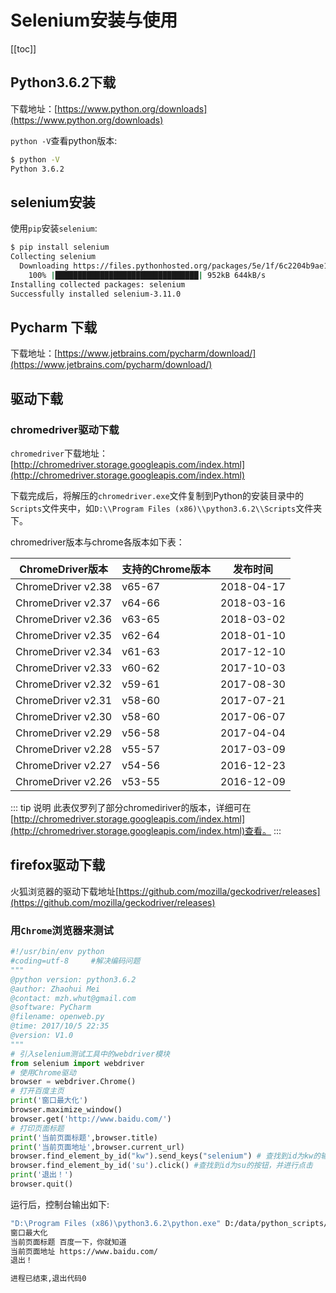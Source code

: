 # Selenium安装与使用

[[toc]]

## Python3.6.2下载 

下载地址：[https://www.python.org/downloads](https://www.python.org/downloads)


`python -V`查看python版本:

```sh
$ python -V
Python 3.6.2
```

## selenium安装


使用`pip`安装`selenium`:

```sh
$ pip install selenium
Collecting selenium
  Downloading https://files.pythonhosted.org/packages/5e/1f/6c2204b9ae14eddab615c5e2ee4956c65ed533e0a9986c23eabd801ae849/selenium-3.11.0-py2.py3-none-any.whl (943kB)
    100% |████████████████████████████████| 952kB 644kB/s
Installing collected packages: selenium
Successfully installed selenium-3.11.0
```

## Pycharm 下载

下载地址：[https://www.jetbrains.com/pycharm/download/](https://www.jetbrains.com/pycharm/download/)


## 驱动下载
### chromedriver驱动下载


`chromedriver`下载地址： [http://chromedriver.storage.googleapis.com/index.html](http://chromedriver.storage.googleapis.com/index.html)

下载完成后，将解压的`chromedriver.exe`文件复制到Python的安装目录中的`Scripts`文件夹中，如`D:\\Program Files (x86)\\python3.6.2\\Scripts`文件夹下。

chromedriver版本与chrome各版本如下表：


|   ChromeDriver版本   |  支持的Chrome版本  |     发布时间       |
|----------------------|--------------------|--------------------|
|  ChromeDriver v2.38  |      v65-67        |    2018-04-17      |
|  ChromeDriver v2.37  |      v64-66        |    2018-03-16      |
|  ChromeDriver v2.36  |      v63-65        |    2018-03-02      |
|  ChromeDriver v2.35  |      v62-64        |    2018-01-10      |
|  ChromeDriver v2.34  |      v61-63        |    2017-12-10      |
|  ChromeDriver v2.33  |      v60-62        |    2017-10-03      |
|  ChromeDriver v2.32  |      v59-61        |    2017-08-30      |
|  ChromeDriver v2.31  |      v58-60        |    2017-07-21      |
|  ChromeDriver v2.30  |      v58-60        |    2017-06-07      |
|  ChromeDriver v2.29  |      v56-58        |    2017-04-04      |
|  ChromeDriver v2.28  |      v55-57        |    2017-03-09      |
|  ChromeDriver v2.27  |      v54-56        |    2016-12-23      |
|  ChromeDriver v2.26  |      v53-55        |    2016-12-09      |

::: tip 说明
此表仅罗列了部分chromediriver的版本，详细可在[http://chromedriver.storage.googleapis.com/index.html](http://chromedriver.storage.googleapis.com/index.html)查看。
:::

## firefox驱动下载

火狐浏览器的驱动下载地址[https://github.com/mozilla/geckodriver/releases](https://github.com/mozilla/geckodriver/releases)


### 用`Chrome`浏览器来测试

```python
#!/usr/bin/env python
#coding=utf-8     #解决编码问题
"""
@python version: python3.6.2
@author: Zhaohui Mei
@contact: mzh.whut@gmail.com
@software: PyCharm
@filename: openweb.py
@time: 2017/10/5 22:35
@version: V1.0
"""
# 引入selenium测试工具中的webdriver模块
from selenium import webdriver
# 使用Chrome驱动
browser = webdriver.Chrome()
# 打开百度主页
print('窗口最大化')
browser.maximize_window()
browser.get('http://www.baidu.com/')
# 打印页面标题
print('当前页面标题',browser.title)
print('当前页面地址',browser.current_url)
browser.find_element_by_id("kw").send_keys("selenium") # 查找到id为kw的输入框，并输入关键字
browser.find_element_by_id('su').click() #查找到id为su的按钮，并进行点击
print('退出！')
browser.quit()
```

运行后，控制台输出如下:

```sh
"D:\Program Files (x86)\python3.6.2\python.exe" D:/data/python_scripts/seleniumProjects/openweb.py
窗口最大化
当前页面标题 百度一下，你就知道
当前页面地址 https://www.baidu.com/
退出！

进程已结束,退出代码0
```   



 
